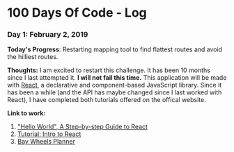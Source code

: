 # 100 Days Of Code - Log

### Day 1: February 2, 2019

**Today's Progress**: Restarting mapping tool to find flattest routes and avoid the hilliest routes.

**Thoughts:**
I am excited to restart this challenge. It has been 10 months since I last attempted it. **I will not fail this time.** This application will be made with [React](https://reactjs.org/), a declarative and component-based JavaScript library. Since it has been a while (and the API has maybe changed since I last worked with React), I have completed both tutorials offered on the offical website.

**Link to work:**

1. ["Hello World", A Step-by-step Guide to React](https://reactjs.org/tutorial/tutorial.html)
2. [Tutorial: Intro to React](https://reactjs.org/tutorial/tutorial.html)
3. [Bay Wheels Planner](https://github.com/iccir919/bay-wheels-planner)
